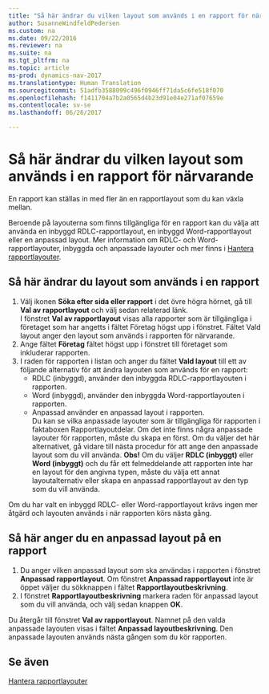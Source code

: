 ```yaml
---
title: "Så här ändrar du vilken layout som används i en rapport för närvarande"
author: SusanneWindfeldPedersen
ms.custom: na
ms.date: 09/22/2016
ms.reviewer: na
ms.suite: na
ms.tgt_pltfrm: na
ms.topic: article
ms-prod: dynamics-nav-2017
ms.translationtype: Human Translation
ms.sourcegitcommit: 51adfb3588099c496f0946ff71da5c6fe518f070
ms.openlocfilehash: f1411704a7b2a0565d4b23d91e04e271af07659e
ms.contentlocale: sv-se
ms.lasthandoff: 06/26/2017

---
```


# <a name="how-to-change-which-layout-is-currently-used-on-a-report"></a>Så här ändrar du vilken layout som används i en rapport för närvarande
En rapport kan ställas in med fler än en rapportlayout som du kan växla mellan.

Beroende på layouterna som finns tillgängliga för en rapport kan du välja att använda en inbyggd RDLC-rapportlayout, en inbyggd Word-rapportlayout eller en anpassad layout. Mer information om RDLC- och Word-rapportlayouter, inbyggda och anpassade layouter och mer finns i [Hantera rapportlayouter](ui-manage-report-layouts.md).

## <a name="to-change-the-layout-that-is-used-on-a-report"></a>Så här ändrar du layout som används i en rapport
1. Välj ikonen **Söka efter sida eller rapport** i det övre högra hörnet, gå till **Val av rapportlayout** och välj sedan relaterad länk.  
I fönstret **Val av rapportlayout** visas alla rapporter som är tillgängliga i företaget som har angetts i fältet Företag högst upp i fönstret. Fältet Vald layout anger den layout som används i rapporten för närvarande.
2. Ange fältet **Företag** fältet högst upp i fönstret till företaget som inkluderar rapporten.
3. I raden för rapporten i listan och anger du fältet **Vald layout** till ett av följande alternativ för att ändra layouten som används för en rapport:
    - RDLC (inbyggd), använder den inbyggda RDLC-rapportlayouten i rapporten.
    - Word (inbyggd), använder den inbyggda Word-rapportlayouten i rapporten.
    - Anpassad använder en anpassad layout i rapporten.  
    Du kan se vilka anpassade layouter som är tillgängliga för rapporten i faktaboxen Rapportlayoutdelar. Om det inte finns några anpassade layouter för rapporten, måste du skapa en först. Om du väljer det här alternativet, gå vidare till nästa procedur för att ange den anpassade layout som du vill använda.
**Obs!** Om du väljer **RDLC (inbyggt)** eller **Word (inbyggt)** och du får ett felmeddelande att rapporten inte har en layout för den angivna typen, måste du välja ett annat layoutalternativ eller skapa en anpassad rapportlayout av den typ som du vill använda.

Om du har valt en inbyggd RDLC- eller Word-rapportlayout krävs ingen mer åtgärd och layouten används i när rapporten körs nästa gång.

## <a name="to-specify-a-custom-layout-on-a-report"></a>Så här anger du en anpassad layout på en rapport
1. Du anger vilken anpassad layout som ska användas i rapporten i fönstret **Anpassad rapportlayout**. Om fönstret **Anpassad rapportlayout** inte är öppet väljer du sökknappen i fältet **Rapportlayoutbeskrivning**.
2. I fönstret **Rapportlayoutbeskrivning** markera raden för anpassad layout som du vill använda, och välj sedan knappen **OK**.

Du återgår till fönstret **Val av rapportlayout**. Namnet på den valda anpassade layouten visas i fältet **Anpassad layoutbeskrivning**. Den anpassade layouten används nästa gången som du kör rapporten.

## <a name="see-also"></a>Se även
[Hantera rapportlayouter](ui-manage-report-layouts.md)

